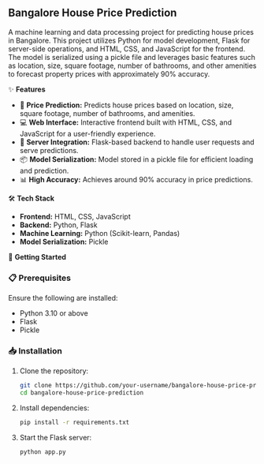 
## Bangalore House Price Prediction

A machine learning and data processing project for predicting house prices in Bangalore. This project utilizes Python for model development, Flask for server-side operations, and HTML, CSS, and JavaScript for the frontend. The model is serialized using a pickle file and leverages basic features such as location, size, square footage, number of bathrooms, and other amenities to forecast property prices with approximately 90% accuracy.

✨ **Features**
- 🏡 **Price Prediction:** Predicts house prices based on location, size, square footage, number of bathrooms, and amenities.
- 💻 **Web Interface:** Interactive frontend built with HTML, CSS, and JavaScript for a user-friendly experience.
- 🔄 **Server Integration:** Flask-based backend to handle user requests and serve predictions.
- 📦 **Model Serialization:** Model stored in a pickle file for efficient loading and prediction.
- 📊 **High Accuracy:** Achieves around 90% accuracy in price predictions.

🛠️ **Tech Stack**
- **Frontend:** HTML, CSS, JavaScript
- **Backend:** Python, Flask
- **Machine Learning:** Python (Scikit-learn, Pandas)
- **Model Serialization:** Pickle

🚀 **Getting Started**
### 📋 Prerequisites
Ensure the following are installed:
- Python 3.10 or above
- Flask
- Pickle

### 📥 Installation
1. Clone the repository:
   ```bash
   git clone https://github.com/your-username/bangalore-house-price-prediction.git
   cd bangalore-house-price-prediction
   ```
2. Install dependencies:
   ```bash
   pip install -r requirements.txt
   ```
3. Start the Flask server:
   ```bash
   python app.py
   ```
